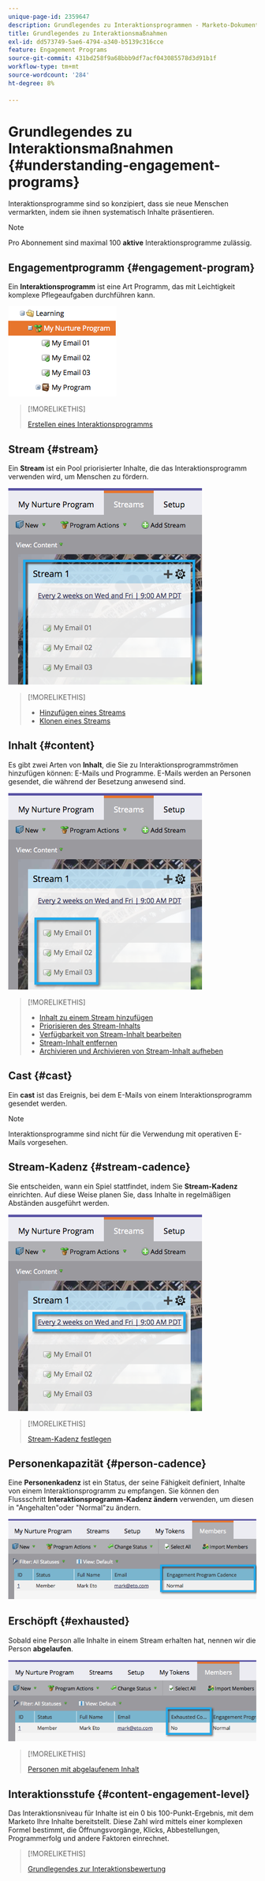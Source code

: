 ```yaml
---
unique-page-id: 2359647
description: Grundlegendes zu Interaktionsprogrammen - Marketo-Dokumente - Produktdokumentation
title: Grundlegendes zu Interaktionsmaßnahmen
exl-id: dd573749-5ae6-4794-a340-b5139c316cce
feature: Engagement Programs
source-git-commit: 431bd258f9a68bbb9df7acf043085578d3d91b1f
workflow-type: tm+mt
source-wordcount: '284'
ht-degree: 8%

---
```


# Grundlegendes zu Interaktionsmaßnahmen {#understanding-engagement-programs}

Interaktionsprogramme sind so konzipiert, dass sie neue Menschen vermarkten, indem sie ihnen systematisch Inhalte präsentieren.

>[!NOTE]
>
>Pro Abonnement sind maximal 100 **aktive** Interaktionsprogramme zulässig.

## Engagementprogramm {#engagement-program}

Ein **Interaktionsprogramm** ist eine Art Programm, das mit Leichtigkeit komplexe Pflegeaufgaben durchführen kann.

![](assets/image2014-9-15-15-3a24-3a57.png)

>[!MORELIKETHIS]
>
>[Erstellen eines Interaktionsprogramms](/help/marketo/product-docs/email-marketing/drip-nurturing/creating-an-engagement-program/create-an-engagement-program.md)

## Stream {#stream}

Ein **Stream** ist ein Pool priorisierter Inhalte, die das Interaktionsprogramm verwenden wird, um Menschen zu fördern.

![](assets/image2014-9-15-15-3a25-3a4.png)

>[!MORELIKETHIS]
>
>* [Hinzufügen eines Streams](/help/marketo/product-docs/email-marketing/drip-nurturing/creating-an-engagement-program/add-a-stream.md)
>* [Klonen eines Streams](/help/marketo/product-docs/email-marketing/drip-nurturing/engagement-program-streams/clone-a-stream.md)

## Inhalt {#content}

Es gibt zwei Arten von **Inhalt**, die Sie zu Interaktionsprogrammströmen hinzufügen können: E-Mails und Programme. E-Mails werden an Personen gesendet, die während der Besetzung anwesend sind.

![](assets/image2014-9-15-15-3a25-3a18.png)

>[!MORELIKETHIS]
>
>* [Inhalt zu einem Stream hinzufügen](/help/marketo/product-docs/email-marketing/drip-nurturing/creating-an-engagement-program/add-content-to-a-stream.md)
>* [Priorisieren des Stream-Inhalts](/help/marketo/product-docs/email-marketing/drip-nurturing/using-stream-content/prioritize-stream-content.md)
>* [Verfügbarkeit von Stream-Inhalt bearbeiten](/help/marketo/product-docs/email-marketing/drip-nurturing/using-stream-content/edit-availability-of-stream-content.md)
>* [Stream-Inhalt entfernen](/help/marketo/product-docs/email-marketing/drip-nurturing/using-stream-content/remove-stream-content.md)
>* [Archivieren und Archivieren von Stream-Inhalt aufheben](/help/marketo/product-docs/email-marketing/drip-nurturing/using-stream-content/archive-and-unarchive-stream-content.md)

## Cast {#cast}

Ein **cast** ist das Ereignis, bei dem E-Mails von einem Interaktionsprogramm gesendet werden.

>[!NOTE]
>
>Interaktionsprogramme sind nicht für die Verwendung mit operativen E-Mails vorgesehen.

## Stream-Kadenz {#stream-cadence}

Sie entscheiden, wann ein Spiel stattfindet, indem Sie **Stream-Kadenz** einrichten. Auf diese Weise planen Sie, dass Inhalte in regelmäßigen Abständen ausgeführt werden.

![](assets/image2014-9-15-15-3a25-3a27.png)

>[!MORELIKETHIS]
>
>[Stream-Kadenz festlegen](/help/marketo/product-docs/email-marketing/drip-nurturing/engagement-program-streams/set-stream-cadence.md)

## Personenkapazität {#person-cadence}

Eine **Personenkadenz** ist ein Status, der seine Fähigkeit definiert, Inhalte von einem Interaktionsprogramm zu empfangen. Sie können den Flussschritt **Interaktionsprogramm-Kadenz ändern** verwenden, um diesen in &quot;Angehalten&quot;oder &quot;Normal&quot;zu ändern.

![](assets/image2014-9-15-15-3a25-3a55.png)

## Erschöpft {#exhausted}

Sobald eine Person alle Inhalte in einem Stream erhalten hat, nennen wir die Person **abgelaufen**.

![](assets/image2014-9-15-15-3a26-3a5.png)

>[!MORELIKETHIS]
>
>[Personen mit abgelaufenem Inhalt](/help/marketo/product-docs/email-marketing/drip-nurturing/using-engagement-programs/people-who-have-exhausted-content.md)

## Interaktionsstufe {#content-engagement-level}

Das Interaktionsniveau für Inhalte ist ein 0 bis 100-Punkt-Ergebnis, mit dem Marketo Ihre Inhalte bereitstellt. Diese Zahl wird mittels einer komplexen Formel bestimmt, die Öffnungsvorgänge, Klicks, Abbestellungen, Programmerfolg und andere Faktoren einrechnet.

>[!MORELIKETHIS]
>
>[Grundlegendes zur Interaktionsbewertung](/help/marketo/product-docs/email-marketing/drip-nurturing/reports-and-notifications/understanding-the-engagement-score.md)
